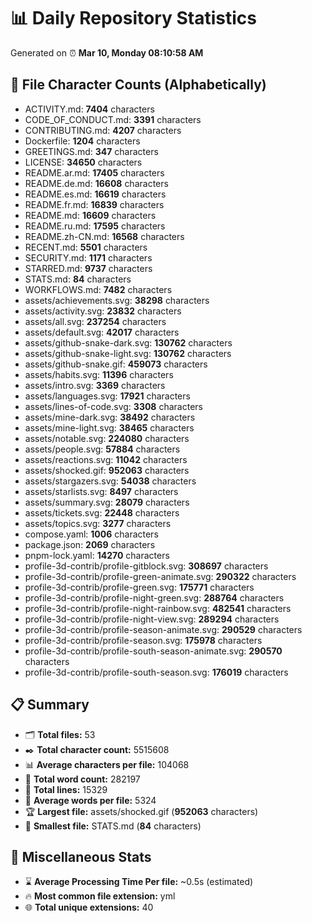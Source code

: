 # 📊 Daily Repository Statistics
Generated on ⏰ **Mar 10, Monday 08:10:58 AM**

## 📂 File Character Counts (Alphabetically)
- ACTIVITY.md: **7404** characters
- CODE_OF_CONDUCT.md: **3391** characters
- CONTRIBUTING.md: **4207** characters
- Dockerfile: **1204** characters
- GREETINGS.md: **347** characters
- LICENSE: **34650** characters
- README.ar.md: **17405** characters
- README.de.md: **16608** characters
- README.es.md: **16619** characters
- README.fr.md: **16839** characters
- README.md: **16609** characters
- README.ru.md: **17595** characters
- README.zh-CN.md: **16568** characters
- RECENT.md: **5501** characters
- SECURITY.md: **1171** characters
- STARRED.md: **9737** characters
- STATS.md: **84** characters
- WORKFLOWS.md: **7482** characters
- assets/achievements.svg: **38298** characters
- assets/activity.svg: **23832** characters
- assets/all.svg: **237254** characters
- assets/default.svg: **42017** characters
- assets/github-snake-dark.svg: **130762** characters
- assets/github-snake-light.svg: **130762** characters
- assets/github-snake.gif: **459073** characters
- assets/habits.svg: **11396** characters
- assets/intro.svg: **3369** characters
- assets/languages.svg: **17921** characters
- assets/lines-of-code.svg: **3308** characters
- assets/mine-dark.svg: **38492** characters
- assets/mine-light.svg: **38465** characters
- assets/notable.svg: **224080** characters
- assets/people.svg: **57884** characters
- assets/reactions.svg: **11042** characters
- assets/shocked.gif: **952063** characters
- assets/stargazers.svg: **54038** characters
- assets/starlists.svg: **8497** characters
- assets/summary.svg: **28079** characters
- assets/tickets.svg: **22448** characters
- assets/topics.svg: **3277** characters
- compose.yaml: **1006** characters
- package.json: **2069** characters
- pnpm-lock.yaml: **14270** characters
- profile-3d-contrib/profile-gitblock.svg: **308697** characters
- profile-3d-contrib/profile-green-animate.svg: **290322** characters
- profile-3d-contrib/profile-green.svg: **175771** characters
- profile-3d-contrib/profile-night-green.svg: **288764** characters
- profile-3d-contrib/profile-night-rainbow.svg: **482541** characters
- profile-3d-contrib/profile-night-view.svg: **289294** characters
- profile-3d-contrib/profile-season-animate.svg: **290529** characters
- profile-3d-contrib/profile-season.svg: **175978** characters
- profile-3d-contrib/profile-south-season-animate.svg: **290570** characters
- profile-3d-contrib/profile-south-season.svg: **176019** characters

## 📋 Summary
- 🗂️ **Total files:** 53
- ✒️ **Total character count:** 5515608
- 📊 **Average characters per file:** 104068
- 📝 **Total word count:** 282197
- 🧾 **Total lines:** 15329
- 📐 **Average words per file:** 5324
- 🏆 **Largest file:** assets/shocked.gif (**952063** characters)
- 🥉 **Smallest file:** STATS.md (**84** characters)

## 🌟 Miscellaneous Stats
- ⌛ **Average Processing Time Per file:** ~0.5s (estimated)
- 🔥 **Most common file extension:** yml
- 🌐 **Total unique extensions:** 40
